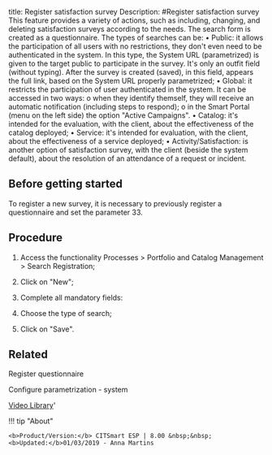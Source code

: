 title: Register satisfaction survey
Description: 
#Register satisfaction survey
This feature provides a variety of actions, such as including, changing, and deleting satisfaction surveys according to the needs.
The search form is created as a questionnaire.
The types of searches can be:
•	Public: it allows the participation of all users with no restrictions, they don't even need to be authenticated in the system. In this type, the System URL (parametrized) is given to the target public to participate in the survey. It's only an outfit field (without typing). After the survey is created (saved), in this field, appears the full link, based on the System URL properly parametrized;
•	Global: it restricts the participation of user authenticated in the system. It can be accessed in two ways:
o	when they identify themself, they will receive an automatic notification (including steps to respond);
o	in the Smart Portal (menu on the left side) the option "Active Campaigns".
•	Catalog: it's intended for the evaluation, with the client, about the effectiveness of the catalog deployed;
•	Service: it's intended for evaluation, with the client, about the effectiveness of a service deployed;
•	Activity/Satisfaction: is another option of satisfaction survey, with the client (beside the system default), about the resolution of an attendance of a request or incident.


Before getting started
--------------------------

To register a new survey, it is necessary to previously register a questionnaire
and set the parameter 33.

Procedure
-------------

1.  Access the functionality Processes \> Portfolio and Catalog Management \>
    Search Registration;

2.  Click on "New";

3.  Complete all mandatory fields:

4.  Choose the type of search;

5.  Click on "Save".

Related
-------

Register questionnaire


Configure parametrization - system

<i class='fa fa-youtube-play  fa-2x' style='color:#97ce17;vertical-align: middle;'> </i> [Video Library](https://www.youtube.com/playlist?list=PLB5qK2uzf2RPsG8HdkE7qEHB39yEI_T8y)'

!!! tip "About"

    <b>Product/Version:</b> CITSmart ESP | 8.00 &nbsp;&nbsp;
    <b>Updated:</b>01/03/2019 - Anna Martins

